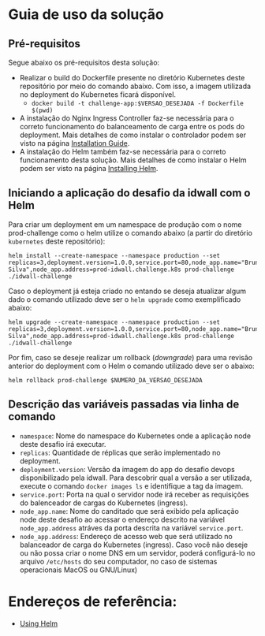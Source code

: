 # Guia de uso da solução

## Pré-requisitos

Segue abaixo os pré-requisitos desta solução:

* Realizar o build do Dockerfile presente no diretório Kubernetes deste repositório por meio do comando abaixo. Com isso, a imagem utilizada no deployment do Kubernetes ficará disponível.
    * `docker build -t challenge-app:$VERSAO_DESEJADA -f Dockerfile $(pwd)`
* A instalação do Nginx Ingress Controller faz-se necessária para o correto funcionamento do balanceamento de carga entre os pods do deployment. Mais detalhes de como instalar o controlador podem ser visto na página [Installation Guide](https://kubernetes.github.io/ingress-nginx/deploy/).
* A instalação do Helm também faz-se necessária para o correto funcionamento desta solução. Mais detalhes de como instalar o Helm podem ser visto na página [Installing Helm](https://helm.sh/docs/intro/install/).
## Iniciando a aplicação do desafio da idwall com o Helm

Para criar um deployment em um namespace de produção com o nome prod-challenge como o helm utilize o comando abaixo (a partir do diretório `kubernetes` deste repositório):

```
helm install --create-namespace --namespace production --set replicas=3,deployment.version=1.0.0,service.port=80,node_app.name="Bruno Silva",node_app.address=prod-idwall.challenge.k8s prod-challenge ./idwall-challenge
```

Caso o deployment já esteja criado no entando se deseja atualizar algum dado o comando utilizado deve ser o `helm upgrade` como exemplificado abaixo:

```
helm upgrade --create-namespace --namespace production --set replicas=3,deployment.version=1.0.0,service.port=80,node_app.name="Bruno Silva",node_app.address=prod-idwall.challenge.k8s prod-challenge ./idwall-challenge
```

Por fim, caso se deseje realizar um rollback (*downgrade*) para uma revisão anterior do deployment com o Helm o comando utilizado deve ser o abaixo:

```
helm rollback prod-challenge $NUMERO_DA_VERSAO_DESEJADA
```

## Descrição das variáveis passadas via linha de comando

* `namespace`: Nome do namespace do Kubernetes onde a aplicação node deste desafio irá executar.
* `replicas`: Quantidade de réplicas que serão implementado no deployment.
* `deployment.version`: Versão da imagem do app do desafio devops disponibilizado pela idwall. Para descobrir qual a versão a ser utilizada, execute o comando `docker images ls` e identifique a tag da imagem.
* `service.port`: Porta na qual o servidor node irá receber as requisições do balenceador de cargas do Kubernetes (ingress).
* `node_app.name`: Nome do canditado que será exibido pela aplicação node deste desafio ao acessar o endereço descrito na variável `node_app.address` atráves da porta descrita na variável `service.port`.
* `node_app.address`: Endereço de acesso web que será utilizado no balanceador de carga do Kubernetes (ingress). Caso você não deseje ou não possa criar o nome DNS em um servidor, poderá configurá-lo no arquivo `/etc/hosts` do seu computador, no caso de sistemas operacionais MacOS ou GNU/Linux)

# Endereços de referência:

* [Using Helm](https://helm.sh/docs/intro/using_helm/)